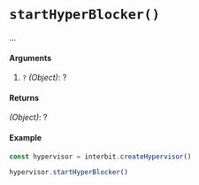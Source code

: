 # `startHyperBlocker()`

...

#### Arguments

1. `?` *(Object)*: ?


#### Returns

*(Object)*: ?


#### Example

```js
const hypervisor = interbit.createHypervisor()

hypervisor.startHyperBlocker()
```

